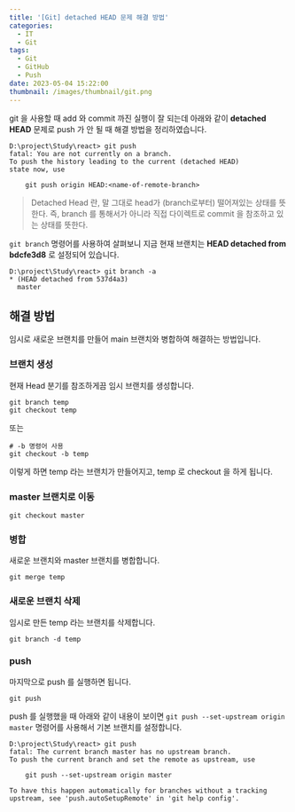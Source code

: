 ```yaml
---
title: '[Git] detached HEAD 문제 해결 방법'
categories:
  - IT
  - Git
tags:
  - Git
  - GitHub
  - Push
date: 2023-05-04 15:22:00
thumbnail: /images/thumbnail/git.png
---
```


git 을 사용할 때 add 와 commit 까진 실행이 잘 되는데 아래와 같이 **detached HEAD** 문제로 push 가 안 될 때 해결 방법을 정리하였습니다.

```shell
D:\project\Study\react> git push
fatal: You are not currently on a branch.
To push the history leading to the current (detached HEAD)
state now, use

    git push origin HEAD:<name-of-remote-branch>

```

> Detached Head 란, 말 그대로 head가 (branch로부터) 떨어져있는 상태를 뜻한다.
> 즉, branch 를 통해서가 아니라 직접 다이렉트로 commit 을 참조하고 있는 상태를 뜻한다.

`git branch` 명령어를 사용하여 살펴보니 지금 현재 브랜치는 **HEAD detached from bdcfe3d8** 로 설정되어 있습니다.

```shell
D:\project\Study\react> git branch -a
* (HEAD detached from 537d4a3)
  master
```

## 해결 방법

임시로 새로운 브랜치를 만들어 main 브랜치와 병합하여 해결하는 방법입니다.

### 브랜치 생성

현재 Head 분기를 참조하게끔 임시 브랜치를 생성합니다.

```shell
git branch temp
git checkout temp
```

또는

```shell
# -b 명령어 사용
git checkout -b temp
```

이렇게 하면 temp 라는 브랜치가 만들어지고, temp 로 checkout 을 하게 됩니다.

### master 브랜치로 이동

```shell
git checkout master
```

### 병합

새로운 브랜치와 master 브랜치를 병합합니다.

```shell
git merge temp
```

### 새로운 브랜치 삭제

임시로 만든 temp 라는 브랜치를 삭제합니다.

```shell
git branch -d temp
```

### push

마지막으로 push 를 실행하면 됩니다.

```shell
git push
```

push 를 실행했을 때 아래와 같이 내용이 보이면 `git push --set-upstream origin master` 명령어를 사용해서 기본 브랜치를 설정합니다.

```shell
D:\project\Study\react> git push
fatal: The current branch master has no upstream branch.
To push the current branch and set the remote as upstream, use

    git push --set-upstream origin master

To have this happen automatically for branches without a tracking
upstream, see 'push.autoSetupRemote' in 'git help config'.
```
